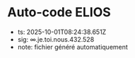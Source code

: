 # Auto-code ELIOS
- ts: 2025-10-01T08:24:38.651Z
- sig: ∞.je.toi.nous.432.528
- note: fichier généré automatiquement